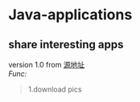 # Java-applications

## share interesting apps

version 1.0 from 
<a href = "https://www.52pojie.cn/forum.php?mod=viewthread&tid=886852&extra=page%3D2%26filter%3Dtypeid%26typeid%3D192" target="blank">源地址</a>
<BR>
*Func:*
> 1.download pics
